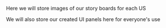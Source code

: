 
Here we will store images of our story boards for each US

We will also store our created UI panels here for everyone's use
